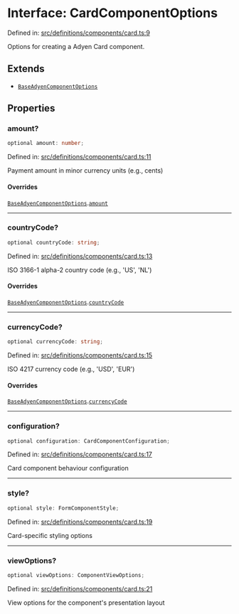 # Interface: CardComponentOptions

Defined in: [src/definitions/components/card.ts:9](https://github.com/Fiksuruoka-fi/capacitor-adyen/blob/9b0313d4b12ecff6be224a053e54e78b3d689f08/src/definitions/components/card.ts#L9)

Options for creating a Adyen Card component.

## Extends

- [`BaseAdyenComponentOptions`](BaseAdyenComponentOptions.md)

## Properties

### amount?

```ts
optional amount: number;
```

Defined in: [src/definitions/components/card.ts:11](https://github.com/Fiksuruoka-fi/capacitor-adyen/blob/9b0313d4b12ecff6be224a053e54e78b3d689f08/src/definitions/components/card.ts#L11)

Payment amount in minor currency units (e.g., cents)

#### Overrides

[`BaseAdyenComponentOptions`](BaseAdyenComponentOptions.md).[`amount`](BaseAdyenComponentOptions.md#amount)

***

### countryCode?

```ts
optional countryCode: string;
```

Defined in: [src/definitions/components/card.ts:13](https://github.com/Fiksuruoka-fi/capacitor-adyen/blob/9b0313d4b12ecff6be224a053e54e78b3d689f08/src/definitions/components/card.ts#L13)

ISO 3166-1 alpha-2 country code (e.g., 'US', 'NL')

#### Overrides

[`BaseAdyenComponentOptions`](BaseAdyenComponentOptions.md).[`countryCode`](BaseAdyenComponentOptions.md#countrycode)

***

### currencyCode?

```ts
optional currencyCode: string;
```

Defined in: [src/definitions/components/card.ts:15](https://github.com/Fiksuruoka-fi/capacitor-adyen/blob/9b0313d4b12ecff6be224a053e54e78b3d689f08/src/definitions/components/card.ts#L15)

ISO 4217 currency code (e.g., 'USD', 'EUR')

#### Overrides

[`BaseAdyenComponentOptions`](BaseAdyenComponentOptions.md).[`currencyCode`](BaseAdyenComponentOptions.md#currencycode)

***

### configuration?

```ts
optional configuration: CardComponentConfiguration;
```

Defined in: [src/definitions/components/card.ts:17](https://github.com/Fiksuruoka-fi/capacitor-adyen/blob/9b0313d4b12ecff6be224a053e54e78b3d689f08/src/definitions/components/card.ts#L17)

Card component behaviour configuration

***

### style?

```ts
optional style: FormComponentStyle;
```

Defined in: [src/definitions/components/card.ts:19](https://github.com/Fiksuruoka-fi/capacitor-adyen/blob/9b0313d4b12ecff6be224a053e54e78b3d689f08/src/definitions/components/card.ts#L19)

Card-specific styling options

***

### viewOptions?

```ts
optional viewOptions: ComponentViewOptions;
```

Defined in: [src/definitions/components/card.ts:21](https://github.com/Fiksuruoka-fi/capacitor-adyen/blob/9b0313d4b12ecff6be224a053e54e78b3d689f08/src/definitions/components/card.ts#L21)

View options for the component's presentation layout
